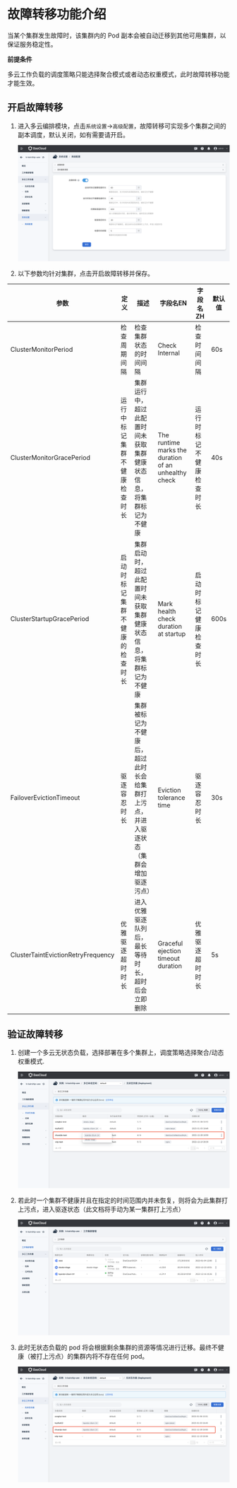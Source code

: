 # 故障转移功能介绍

当某个集群发生故障时，该集群内的 Pod 副本会被自动迁移到其他可用集群，以保证服务稳定性。

**前提条件**

多云工作负载的调度策略只能选择聚合模式或者动态权重模式，此时故障转移功能才能生效。

## 开启故障转移

1. 进入多云编排模块，点击`系统设置`->`高级配置`，故障转移可实现多个集群之间的副本调度，默认关闭，如有需要请开启。

    ![开启故障转移](../images/failover01.png)

2. 以下参数均针对集群，点击开启故障转移并保存。

| 参数                               | 定义                           | 描述                                                         | 字段名EN                                             | 字段名ZH                 | 默认值 |
| ---------------------------------- | ------------------------------ | ------------------------------------------------------------ | ---------------------------------------------------- | ------------------------ | ------ |
| ClusterMonitorPeriod               | 检查周期间隔                   | 检查集群状态的时间间隔                                       | Check Internal                                       | 检查时间间隔             | 60s    |
| ClusterMonitorGracePeriod          | 运行中标记集群不健康检查时长   | 集群运行中，超过此配置时间未获取集群健康状态信息，将集群标记为不健康 | The runtime marks the duration of an unhealthy check | 运行时标记不健康检查时长 | 40s    |
| ClusterStartupGracePeriod          | 启动时标记集群不健康的检查时长 | 集群启动时，超过此配置时间未获取集群健康状态信息，将集群标记为不健康 | Mark health check duration at startup                | 启动时标记健康检查时长   | 600s   |
| FailoverEvictionTimeout            | 驱逐容忍时长                   | 集群被标记为不健康后，超过此时长会给集群打上污点，并进入驱逐状态 （集群会增加驱逐污点） | Eviction tolerance time                              | 驱逐容忍时长             | 30s    |
| ClusterTaintEvictionRetryFrequency | 优雅驱逐超时时长               | 进入优雅驱逐队列后，最长等待时长，超时后会立即删除           | Graceful ejection timeout duration                   | 优雅驱逐超时时长         | 5s     |

## 验证故障转移

1. 创建一个多云无状态负载，选择部署在多个集群上，调度策略选择聚合/动态权重模式.

    ![创建一个多云无状态负载](../images/failover02.png)

2. 若此时一个集群不健康并且在指定的时间范围内并未恢复，则将会为此集群打上污点，进入驱逐状态（此文档将手动为某一集群打上污点）

    ![为集群打污点](../images/failover03.png)

3. 此时无状态负载的 pod 将会根据剩余集群的资源等情况进行迁移。最终不健康（被打上污点）的集群内将不存在任何 pod。

    ![pod迁移](../images/failover04.png)
